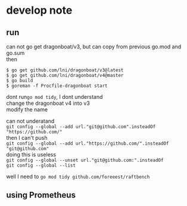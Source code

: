 # develop note #

## run ##
can not go get dragonboat/v3, but can copy from previous go.mod and go.sum  
then 
```shell
$ go get github.com/lni/dragonboat/v3@latest
$ go get github.com/lni/dragonboat/v4@master
$ go build
$ goreman -f Procfile-dragonboat start

```
dont run`go mod tidy`, I dont understand  
change the dragonboat v4 into v3  
modify the name

can not underatand  
`git config --global --add url."git@github.com".insteadOf "https://github.com/"`  
then I can't push  
`git config --global --add url."https://github.com/".insteadOf "git@github.com"`  
doing this is useless  
`git config --global --unset url."git@github.com:".insteadOf`   
`git config --global --list`  

well I need to
`go mod tidy github.com/foreeest/raftbench`

## using Prometheus ##

